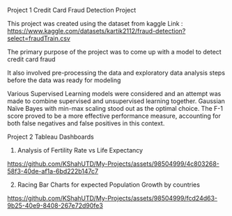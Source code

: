 Project 1
Credit Card Fraud Detection Project

This project was created using the dataset from kaggle Link : https://www.kaggle.com/datasets/kartik2112/fraud-detection?select=fraudTrain.csv

The primary purpose of the project was to come up with a model to detect credit card fraud

It also involved pre-processing the data and exploratory data analysis steps before the data was ready for modeling

Various Supervised Learning models were considered and an attempt was made to combine supervised and unsupervised learning together. 
Gaussian Naïve Bayes with min-max scaling stood out as the optimal choice. 
The F-1 score proved to be a more effective performance measure, accounting for both false negatives and false positives in this context.


Project 2
Tableau Dashboards
1. Analysis of Fertility Rate vs Life Expectancy

https://github.com/KShahUTD/My-Projects/assets/98504999/4c803268-58f3-40de-af1a-6bd222b147c7

2. Racing Bar Charts for expected Population Growth by countries


https://github.com/KShahUTD/My-Projects/assets/98504999/fcd24d63-9b25-40e9-8408-267e72d90fe3


   
